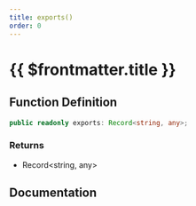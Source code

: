 ```yaml
---
title: exports()
order: 0
---
```


# {{ $frontmatter.title }}

<!--@include: ./exports_partial_header.md-->

## Function Definition

```ts
public readonly exports: Record<string, any>;
```

### Returns

* Record\<string, any\>

## Documentation

<!--@include: ./exports_partial_footer.md-->
